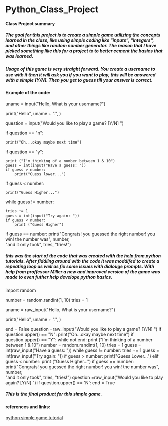 # Python_Class_Project
#### Class Project summary
##### The goal for this project is to create a simple game utilizing the concepts learned in the class, like using simple coding like "inputs", "integers", and other things like random number generator. The reason that I have picked something like this for a project to to better cement the basics that was learned.
##### Usage of this game is very straight forward. You create a username to use with it then it will ask you if you want to play, this will be answered with a simple [Y/N]. Then you get to guess till your answer is correct.
#### Example of the code:
uname = input("Hello, What is your username?")

print("Hello", uname + ".", )

question = input("Would you like to play a game? [Y/N] ")

if question == "n":

    print("Oh...okay maybe next time")

if question == "y":

    print ("I'm thinking of a number between 1 & 10")
    guess = int(input("Have a guess: "))
    if guess > number:
        print("Guess lower...")
        
if guess < number:

    print("Guess Higher...")
    
while guess != number:

    tries += 1
    guess = int(input("Try again: "))
    if guess < number:
        print ("Guess Higher")
        
if guess == number:
    print("Congrats! you guessed the right number! you win! the number was", number, \
          "and it only took", tries, "tries!")
##### this was the start of the code that was created with the help from python tutorials. After fiddling around with the code it was moddifed to create a repeating loop as well as fix some issues with dialouge prompts. With help from proffessor Miller a new and improved version of the game was made to even futher help develope python basics.

import random

number = random.randint(1, 10)
tries = 1


uname = raw_input("Hello, What is your username?")

print("Hello", uname + ".", )

end = False
question =raw_input("Would you like to play a game? [Y/N] ")
if question.upper() == "N":
    print("Oh...okay maybe next time")
if question.upper() == "Y":
    while not end:
        print ("I'm thinking of a number between 1 & 10")
        number = random.randint(1, 10)
        tries = 1
        guess = int(raw_input("Have a guess: "))
        while guess != number:
            tries += 1
            guess = int(raw_input("Try again: "))
            if guess > number:
                print("Guess Lower...")
            elif guess < number:
                print ("Guess Higher...")
        if guess == number:
            print("Congrats! you guessed the right number! you win! the number was", number, \
                  "and it only took", tries, "tries!")
        question =raw_input("Would you like to play again? [Y/N] ")
        if question.upper() == 'N':
            end = True
            
 ##### This is the final product for this simple game.
          
#### references and links:
[python simple game tutorial](https://www.youtube.com/watch?v=l90vKQMDHPU)
